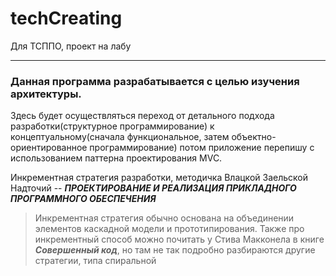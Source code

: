 # techCreating
Для ТСППО, проект на лабу
____
### Данная программа разрабатывается с целью изучения архитектуры.
Здесь будет осуществляться переход от детального подхода разработки(структурное программирование) 
к концептуальному(сначала функциональное, затем объектно-ориентированное программирование)
потом приложение перепишу с использованием паттерна проектирования MVC.

Инкрементная стратегия разработки, методичка Влацкой Заельской Надточий -- ***ПРОЕКТИРОВАНИЕ И РЕАЛИЗАЦИЯ ПРИКЛАДНОГО ПРОГРАММНОГО ОБЕСПЕЧЕНИЯ***
>Инкрементная стратегия обычно основана на объединении элементов каскадной модели и прототипирования.
Также про инкрементный способ можно почитать у Стива Макконела в книге ***Совершенный код***, но там не так подробно разбираются другие стратегии,
типа спиральной
